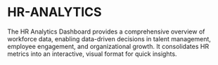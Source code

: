 # HR-ANALYTICS
The HR Analytics Dashboard provides a comprehensive overview of workforce data, enabling data-driven decisions in talent management, employee engagement, and organizational growth. It consolidates HR metrics into an interactive, visual format for quick insights.
